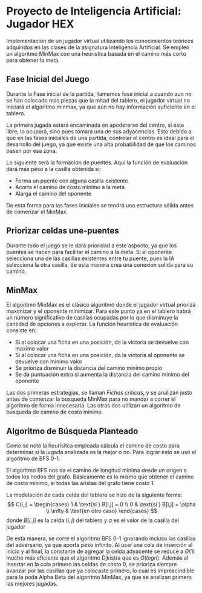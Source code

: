 # Proyecto de Inteligencia Artificial: Jugador HEX

Implementación de un jugador virtual utilizando los conocimientos teóricos adquiridos en las clases de la asignatura Inteligencia Artificial. Se empleó un algoritmo MinMax con una heuristica basada en el camino más corto para obtener la meta.

## Fase Inicial del Juego

Durante la Fase inicial de la partida, llamemos fase inicial a cuando aun no se han colocado mas piezas que la mitad del tablero, el jugador virtual no iniciará el algoritmo minmax, ya que aún no hay información suficiente en el tablero.

La primera jugada estará encaminada en apoderarse del centro, si este libre, lo ocupará, sino pues tomará una de sus adyacencias. Esto debido a que en las fases iniciales de una partida, controlar el centro es ideal para el desarrollo del juego, ya que existe una alta probabilidad de que los caminos pasen por esa zona.

Lo siguiente será la formación de puentes. Aquí la función de evaluación dará más peso a la casilla obtenida si:

- Forma un puente con alguna casilla existente
- Acorta el camino de costo minimo a la meta
- Alarga el camino del oponente

De esta forma para las fases iniciales se tendrá una estructura sólida antes de comenzar el MinMax.

## Priorizar celdas une-puentes

Durante todo el juego se le dará prioridad a este aspecto, ya que los puentes se hacen para facilitar el camino a la meta. Si el oponente selecciona una de las casillas existentes entre tu puente, pues la IA selecciona la otra casilla, de esta manera crea una conexion solida para su camino.

## MinMax

El algoritmo MinMax es el clásico algoritmo donde el jugador virtual prioriza maximizar y el oponente minimizar. Para este punto ya en el tablero habrá un número significativo de casillas ocupadas por lo que disminuye la cantidad de opciones a explorar. La función heuristica de evaluación consiste en:

- Si al colocar una ficha en una posición, da la victoria se devuelve con maximo valor
- Si al colocar una ficha en una posición, da la victoria al oponente se devuelve con minimo valor
- Se prioriza disminuir la distancia del camino mínimo propio
- Se da puntuación extra si aumenta la distancia del camino mínimo del oponente

Las dos primeras estrategias, se llaman *Fichas criticas*, y se analizan justo antes de comenzar la busqueda MinMax para no mandar a correr el algoritmo de forma innecesaria. Las otras dos utilizan un algoritmo de búsqueda de camino de costo mínimo.

## Algoritmo de Búsqueda Planteado

Como se notó la heurisitca empleada calcula el camino de costo para determinar si la jugada analizada es la mejor o no. Para lograr esto se usó el algoritmo de BFS 0-1.

El algoritmo BFS nos da el camino de longitud mínima desde un origen a todos los nodos del grafo. Básicamente es lo mismo que obtener el camino de costo mínimo, si todas las aristas del grafo tiene costo 1.

La modelación de cada celda del tablero se hizo de la siguiente forma:
$$
C(i,j) =
\begin{cases}
1 & \text{si } B[i,j] = 0 \\
0 & \text{si } B[i,j] = \alpha \\
\infty & \text{en otro caso}
\end{cases}
$$
donde $B[i,j]$ es la celda $(i,j)$ del tablero y $\alpha$ es el valor de la casilla del jugador

De esta manera, se corre el algoritmo BFS 0-1 ignorando incluso las casillas del adversario, ya que aporta peso infinito. Al usar una cola de inserción al inicio y al final, la constante de agregar la celda adyacente se reduce a $O(1)$ mucho más eficiente que el algoritmo Djkistra que es $O(log n)$. Además al insertar en la cola primero las celdas de costo 0, se prioriza siempre avanzar por las casillas que ya colocaste primero, lo cual es imprescindible para la poda Alpha Beta del algoritmo MinMax, ya que se analizan primero las mejores jugadas.
